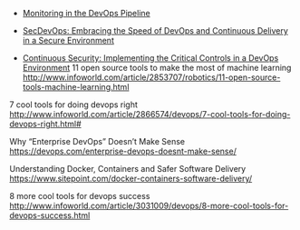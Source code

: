 * [Monitoring in the DevOps Pipeline](https://insights.sei.cmu.edu/devops/2015/12/monitoring-in-the-devops-pipeline.html)

* [SecDevOps: Embracing the Speed of DevOps and Continuous Delivery in a Secure Environment](https://securityintelligence.com/secdevops-embracing-the-speed-of-devops-and-continuous-delivery-in-a-secure-environment/)
* [Continuous Security: Implementing the Critical Controls in a DevOps Environment](https://www.sans.org/reading-room/whitepapers/critical/continuous-security-implementing-critical-controls-devops-environment-36552)
11 open source tools to make the most of machine learning
http://www.infoworld.com/article/2853707/robotics/11-open-source-tools-machine-learning.html

7 cool tools for doing devops right
http://www.infoworld.com/article/2866574/devops/7-cool-tools-for-doing-devops-right.html#

Why “Enterprise DevOps” Doesn’t Make Sense
https://devops.com/enterprise-devops-doesnt-make-sense/


Understanding Docker, Containers and Safer Software Delivery
https://www.sitepoint.com/docker-containers-software-delivery/


8 more cool tools for devops success
http://www.infoworld.com/article/3031009/devops/8-more-cool-tools-for-devops-success.html
